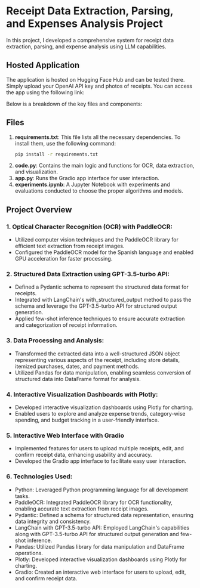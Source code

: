 # Receipt Data Extraction, Parsing, and Expenses Analysis Project

In this project, I developed a comprehensive system for receipt data extraction, parsing, and expense analysis using LLM capabilities. 

## Hosted Application
The application is hosted on Hugging Face Hub and can be tested there. Simply upload your OpenAI API key and photos of receipts. You can access the app using the following link: 


Below is a breakdown of the key files and components:

## Files
1. **requirements.txt**: This file lists all the necessary dependencies. To install them, use the following command:
   ```sh
   pip install -r requirements.txt
2. **code.py**: Contains the main logic and functions for OCR, data extraction, and visualization.
3. **app.py**: Runs the Gradio app interface for user interaction.
4. **experiments.ipynb**: A Jupyter Notebook with experiments and evaluations conducted to choose the proper algorithms and models.

## Project Overview
### 1. Optical Character Recognition (OCR) with PaddleOCR:
- Utilized computer vision techniques and the PaddleOCR library for efficient text extraction from receipt images.
- Configured the PaddleOCR model for the Spanish language and enabled GPU acceleration for faster processing.

### 2. Structured Data Extraction using GPT-3.5-turbo API:
- Defined a Pydantic schema to represent the structured data format for receipts.
- Integrated with LangChain's with_structured_output method to pass the schema and leverage the GPT-3.5-turbo API for structured output generation.
- Applied few-shot inference techniques to ensure accurate extraction and categorization of receipt information.

### 3. Data Processing and Analysis:
- Transformed the extracted data into a well-structured JSON object representing various aspects of the receipt, including store details, itemized purchases, dates, and payment methods.
- Utilized Pandas for data manipulation, enabling seamless conversion of structured data into DataFrame format for analysis.

### 4. Interactive Visualization Dashboards with Plotly:
- Developed interactive visualization dashboards using Plotly for charting.
- Enabled users to explore and analyze expense trends, category-wise spending, and budget tracking in a user-friendly interface.
  
### 5. Interactive Web Interface with Gradio
- Implemented features for users to upload multiple receipts, edit, and confirm receipt data, enhancing usability and accuracy.
- Developed the Gradio app interface to facilitate easy user interaction.

### 6. Technologies Used:
- Python: Leveraged Python programming language for all development tasks.
- PaddleOCR: Integrated PaddleOCR library for OCR functionality, enabling accurate text extraction from receipt images.
- Pydantic: Defined a schema for structured data representation, ensuring data integrity and consistency.
- LangChain with GPT-3.5-turbo API: Employed LangChain's capabilities along with GPT-3.5-turbo API for structured output generation and few-shot inference.
- Pandas: Utilized Pandas library for data manipulation and DataFrame operations.
- Plotly: Developed interactive visualization dashboards using Plotly for charting.
- Gradio: Created an interactive web interface for users to upload, edit, and confirm receipt data.
